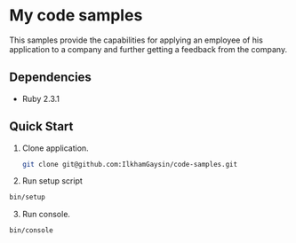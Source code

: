 # My code samples

This samples provide the capabilities for applying an employee of his application to a company and further getting a feedback from the company.

## Dependencies

* Ruby 2.3.1

## Quick Start

1. Clone application.

   ```bash
   git clone git@github.com:IlkhamGaysin/code-samples.git
   ```

2. Run setup script

  ```bash
  bin/setup
  ```

3. Run console.

  ```bash
  bin/console
  ```
